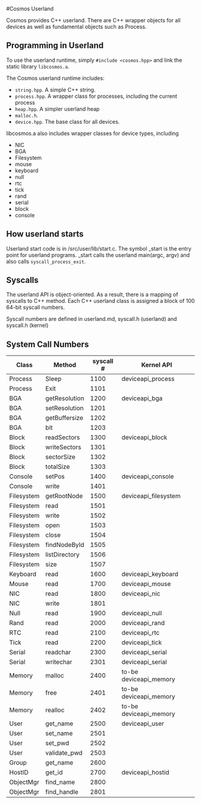 
#Cosmos Userland

Cosmos provides C++ userland. There are C++ wrapper objects for all devices as well as fundamental objects such as Process.

## Programming in Userland

To use the userland runtime, simply `#include <cosmos.hpp>` and link the static library `libcosmos.a`.

The Cosmos userland runtime includes:

* `string.hpp`. A simple C++ string.
* `process.hpp`. A wrapper class for processes, including the current process
* `heap.hpp`. A simpler userland heap
* `malloc.h`.
* `device.hpp`. The base class for all devices.

libcosmos.a also includes wrapper classes for device types, including

* NIC
* BGA
* Filesystem
* mouse
* keyboard
* null
* rtc
* tick
* rand
* serial
* block
* console

## How userland starts

Userland start code is in /src/user/lib/start.c.  The symbol _start is the entry point for userland programs.  _start calls the userland main(argc, argv) and also calls `syscall_process_exit`.

## Syscalls

The userland API is object-oriented.  As a result, there is a mapping of syscalls to C++ method.  Each C++ userland class is assigned a block of 100 64-bit syscall numbers.

Syscall numbers are defined in userland.md, syscall.h (userland) and syscall.h (kernel)

## System Call Numbers
Class        | Method          | syscall #  | Kernel API   
-------------|-----------------|------------|-------------------|
Process      | Sleep           | 1100       | deviceapi_process
Process      | Exit            | 1101       |
BGA          | getResolution   | 1200       | deviceapi_bga
BGA          | setResolution   | 1201       |
BGA          | getBuffersize   | 1202       |
BGA          | blt             | 1203       |
Block        | readSectors     | 1300       | deviceapi_block
Block        | writeSectors    | 1301       |
Block        | sectorSize      | 1302       |
Block        | totalSize       | 1303       |
Console      | setPos          | 1400       | deviceapi_console
Console      | write           | 1401       |
Filesystem   | getRootNode     | 1500       | deviceapi_filesystem
Filesystem   | read            | 1501       |
Filesystem   | write           | 1502       |
Filesystem   | open            | 1503       |
Filesystem   | close           | 1504       |
Filesystem   | findNodeById    | 1505       |
Filesystem   | listDirectory   | 1506       |
Filesystem   | size            | 1507       |
Keyboard     | read            | 1600       | deviceapi_keyboard
Mouse        | read            | 1700       | deviceapi_mouse
NIC          | read            | 1800       | deviceapi_nic
NIC          | write           | 1801       |
Null         | read            | 1900       | deviceapi_null
Rand         | read            | 2000       | deviceapi_rand
RTC          | read            | 2100       | deviceapi_rtc
Tick         | read            | 2200       | deviceapi_tick
Serial       | readchar        | 2300       | deviceapi_serial
Serial       | writechar       | 2301       | deviceapi_serial
Memory		 | malloc		   | 2400		| to-be deviceapi_memory
Memory		 | free		       | 2401		| to-be deviceapi_memory
Memory		 | realloc		   | 2402		| to-be deviceapi_memory
User		 | get_name		   | 2500		| deviceapi_user
User		 | set_name		   | 2501		| 
User		 | set_pwd		   | 2502		| 
User		 | validate_pwd    | 2503		| 
Group        | get_name        | 2600       |
HostID       | get_id          | 2700       | deviceapi_hostid
ObjectMgr    | find_name       | 2800       |
ObjectMgr    | find_handle     | 2801       |



